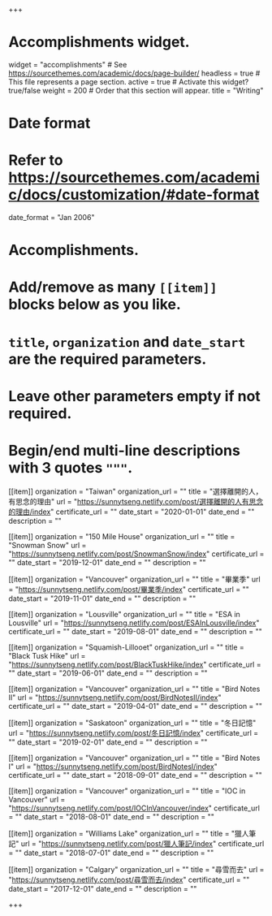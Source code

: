 +++
# Accomplishments widget.
widget = "accomplishments"  # See https://sourcethemes.com/academic/docs/page-builder/
headless = true  # This file represents a page section.
active = true  # Activate this widget? true/false
weight = 200  # Order that this section will appear.
title = "Writing"


# Date format
#   Refer to https://sourcethemes.com/academic/docs/customization/#date-format
date_format = "Jan 2006"

# Accomplishments.
#   Add/remove as many `[[item]]` blocks below as you like.
#   `title`, `organization` and `date_start` are the required parameters.
#   Leave other parameters empty if not required.
#   Begin/end multi-line descriptions with 3 quotes `"""`.

[[item]]
  organization = "Taiwan"
  organization_url = ""
  title = "選擇離開的人，有思念的理由"
  url = "https://sunnytseng.netlify.com/post/選擇離開的人有思念的理由/index"
  certificate_url = ""
  date_start = "2020-01-01"
  date_end = ""
  description = ""

[[item]]
  organization = "150 Mile House"
  organization_url = ""
  title = "Snowman Snow"
  url = "https://sunnytseng.netlify.com/post/SnowmanSnow/index"
  certificate_url = ""
  date_start = "2019-12-01"
  date_end = ""
  description = ""

[[item]]
  organization = "Vancouver"
  organization_url = ""
  title = "畢業季"
  url = "https://sunnytseng.netlify.com/post/畢業季/index"
  certificate_url = ""
  date_start = "2019-11-01"
  date_end = ""
  description = ""

[[item]]
  organization = "Lousville"
  organization_url = ""
  title = "ESA in Lousville"
  url = "https://sunnytseng.netlify.com/post/ESAInLousville/index"
  certificate_url = ""
  date_start = "2019-08-01"
  date_end = ""
  description = ""

[[item]]
  organization = "Squamish-Lillooet"
  organization_url = ""
  title = "Black Tusk Hike"
  url = "https://sunnytseng.netlify.com/post/BlackTuskHike/index"
  certificate_url = ""
  date_start = "2019-06-01"
  date_end = ""
  description = "" 

[[item]]
  organization = "Vancouver"
  organization_url = ""
  title = "Bird Notes II"
  url = "https://sunnytseng.netlify.com/post/BirdNotesII/index"
  certificate_url = ""
  date_start = "2019-04-01"
  date_end = ""
  description = "" 

[[item]]
  organization = "Saskatoon"
  organization_url = ""
  title = "冬日記憶"
  url = "https://sunnytseng.netlify.com/post/冬日記憶/index"
  certificate_url = ""
  date_start = "2019-02-01"
  date_end = ""
  description = "" 

[[item]]
  organization = "Vancouver"
  organization_url = ""
  title = "Bird Notes I"
  url = "https://sunnytseng.netlify.com/post/BirdNotesI/index"
  certificate_url = ""
  date_start = "2018-09-01"
  date_end = ""
  description = "" 

[[item]]
  organization = "Vancouver"
  organization_url = ""
  title = "IOC in Vancouver"
  url = "https://sunnytseng.netlify.com/post/IOCInVancouver/index"
  certificate_url = ""
  date_start = "2018-08-01"
  date_end = ""
  description = "" 

[[item]]
  organization = "Williams Lake"
  organization_url = ""
  title = "獵人筆記"
  url = "https://sunnytseng.netlify.com/post/獵人筆記/index"
  certificate_url = ""
  date_start = "2018-07-01"
  date_end = ""
  description = "" 

[[item]]
  organization = "Calgary"
  organization_url = ""
  title = "尋雪而去"
  url = "https://sunnytseng.netlify.com/post/尋雪而去/index"
  certificate_url = ""
  date_start = "2017-12-01"
  date_end = ""
  description = "" 

+++